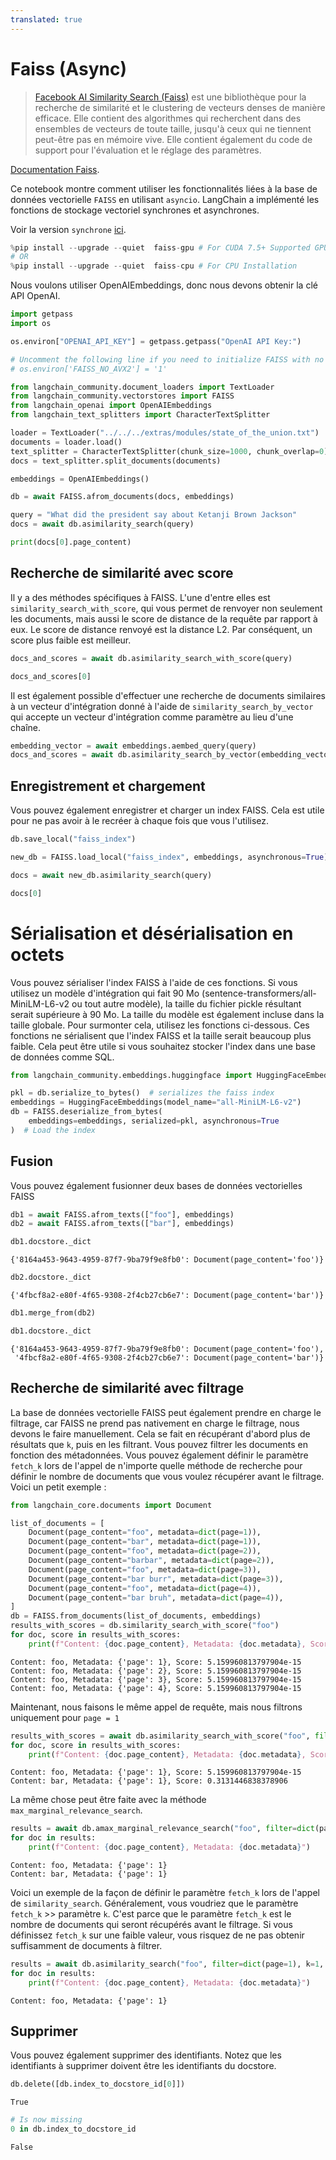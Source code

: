 ```yaml
---
translated: true
---
```


# Faiss (Async)

>[Facebook AI Similarity Search (Faiss)](https://engineering.fb.com/2017/03/29/data-infrastructure/faiss-a-library-for-efficient-similarity-search/) est une bibliothèque pour la recherche de similarité et le clustering de vecteurs denses de manière efficace. Elle contient des algorithmes qui recherchent dans des ensembles de vecteurs de toute taille, jusqu'à ceux qui ne tiennent peut-être pas en mémoire vive. Elle contient également du code de support pour l'évaluation et le réglage des paramètres.

[Documentation Faiss](https://faiss.ai/).

Ce notebook montre comment utiliser les fonctionnalités liées à la base de données vectorielle `FAISS` en utilisant `asyncio`.
LangChain a implémenté les fonctions de stockage vectoriel synchrones et asynchrones.

Voir la version `synchrone` [ici](/docs/integrations/vectorstores/faiss).

```python
%pip install --upgrade --quiet  faiss-gpu # For CUDA 7.5+ Supported GPU's.
# OR
%pip install --upgrade --quiet  faiss-cpu # For CPU Installation
```

Nous voulons utiliser OpenAIEmbeddings, donc nous devons obtenir la clé API OpenAI.

```python
import getpass
import os

os.environ["OPENAI_API_KEY"] = getpass.getpass("OpenAI API Key:")

# Uncomment the following line if you need to initialize FAISS with no AVX2 optimization
# os.environ['FAISS_NO_AVX2'] = '1'

from langchain_community.document_loaders import TextLoader
from langchain_community.vectorstores import FAISS
from langchain_openai import OpenAIEmbeddings
from langchain_text_splitters import CharacterTextSplitter

loader = TextLoader("../../../extras/modules/state_of_the_union.txt")
documents = loader.load()
text_splitter = CharacterTextSplitter(chunk_size=1000, chunk_overlap=0)
docs = text_splitter.split_documents(documents)

embeddings = OpenAIEmbeddings()

db = await FAISS.afrom_documents(docs, embeddings)

query = "What did the president say about Ketanji Brown Jackson"
docs = await db.asimilarity_search(query)

print(docs[0].page_content)
```

## Recherche de similarité avec score

Il y a des méthodes spécifiques à FAISS. L'une d'entre elles est `similarity_search_with_score`, qui vous permet de renvoyer non seulement les documents, mais aussi le score de distance de la requête par rapport à eux. Le score de distance renvoyé est la distance L2. Par conséquent, un score plus faible est meilleur.

```python
docs_and_scores = await db.asimilarity_search_with_score(query)

docs_and_scores[0]
```

Il est également possible d'effectuer une recherche de documents similaires à un vecteur d'intégration donné à l'aide de `similarity_search_by_vector` qui accepte un vecteur d'intégration comme paramètre au lieu d'une chaîne.

```python
embedding_vector = await embeddings.aembed_query(query)
docs_and_scores = await db.asimilarity_search_by_vector(embedding_vector)
```

## Enregistrement et chargement

Vous pouvez également enregistrer et charger un index FAISS. Cela est utile pour ne pas avoir à le recréer à chaque fois que vous l'utilisez.

```python
db.save_local("faiss_index")

new_db = FAISS.load_local("faiss_index", embeddings, asynchronous=True)

docs = await new_db.asimilarity_search(query)

docs[0]
```

# Sérialisation et désérialisation en octets

Vous pouvez sérialiser l'index FAISS à l'aide de ces fonctions. Si vous utilisez un modèle d'intégration qui fait 90 Mo (sentence-transformers/all-MiniLM-L6-v2 ou tout autre modèle), la taille du fichier pickle résultant serait supérieure à 90 Mo. La taille du modèle est également incluse dans la taille globale. Pour surmonter cela, utilisez les fonctions ci-dessous. Ces fonctions ne sérialisent que l'index FAISS et la taille serait beaucoup plus faible. Cela peut être utile si vous souhaitez stocker l'index dans une base de données comme SQL.

```python
from langchain_community.embeddings.huggingface import HuggingFaceEmbeddings

pkl = db.serialize_to_bytes()  # serializes the faiss index
embeddings = HuggingFaceEmbeddings(model_name="all-MiniLM-L6-v2")
db = FAISS.deserialize_from_bytes(
    embeddings=embeddings, serialized=pkl, asynchronous=True
)  # Load the index
```

## Fusion

Vous pouvez également fusionner deux bases de données vectorielles FAISS

```python
db1 = await FAISS.afrom_texts(["foo"], embeddings)
db2 = await FAISS.afrom_texts(["bar"], embeddings)
```

```python
db1.docstore._dict
```

```output
{'8164a453-9643-4959-87f7-9ba79f9e8fb0': Document(page_content='foo')}
```

```python
db2.docstore._dict
```

```output
{'4fbcf8a2-e80f-4f65-9308-2f4cb27cb6e7': Document(page_content='bar')}
```

```python
db1.merge_from(db2)
```

```python
db1.docstore._dict
```

```output
{'8164a453-9643-4959-87f7-9ba79f9e8fb0': Document(page_content='foo'),
 '4fbcf8a2-e80f-4f65-9308-2f4cb27cb6e7': Document(page_content='bar')}
```

## Recherche de similarité avec filtrage

La base de données vectorielle FAISS peut également prendre en charge le filtrage, car FAISS ne prend pas nativement en charge le filtrage, nous devons le faire manuellement. Cela se fait en récupérant d'abord plus de résultats que `k`, puis en les filtrant. Vous pouvez filtrer les documents en fonction des métadonnées. Vous pouvez également définir le paramètre `fetch_k` lors de l'appel de n'importe quelle méthode de recherche pour définir le nombre de documents que vous voulez récupérer avant le filtrage. Voici un petit exemple :

```python
from langchain_core.documents import Document

list_of_documents = [
    Document(page_content="foo", metadata=dict(page=1)),
    Document(page_content="bar", metadata=dict(page=1)),
    Document(page_content="foo", metadata=dict(page=2)),
    Document(page_content="barbar", metadata=dict(page=2)),
    Document(page_content="foo", metadata=dict(page=3)),
    Document(page_content="bar burr", metadata=dict(page=3)),
    Document(page_content="foo", metadata=dict(page=4)),
    Document(page_content="bar bruh", metadata=dict(page=4)),
]
db = FAISS.from_documents(list_of_documents, embeddings)
results_with_scores = db.similarity_search_with_score("foo")
for doc, score in results_with_scores:
    print(f"Content: {doc.page_content}, Metadata: {doc.metadata}, Score: {score}")
```

```output
Content: foo, Metadata: {'page': 1}, Score: 5.159960813797904e-15
Content: foo, Metadata: {'page': 2}, Score: 5.159960813797904e-15
Content: foo, Metadata: {'page': 3}, Score: 5.159960813797904e-15
Content: foo, Metadata: {'page': 4}, Score: 5.159960813797904e-15
```

Maintenant, nous faisons le même appel de requête, mais nous filtrons uniquement pour `page = 1`

```python
results_with_scores = await db.asimilarity_search_with_score("foo", filter=dict(page=1))
for doc, score in results_with_scores:
    print(f"Content: {doc.page_content}, Metadata: {doc.metadata}, Score: {score}")
```

```output
Content: foo, Metadata: {'page': 1}, Score: 5.159960813797904e-15
Content: bar, Metadata: {'page': 1}, Score: 0.3131446838378906
```

La même chose peut être faite avec la méthode `max_marginal_relevance_search`.

```python
results = await db.amax_marginal_relevance_search("foo", filter=dict(page=1))
for doc in results:
    print(f"Content: {doc.page_content}, Metadata: {doc.metadata}")
```

```output
Content: foo, Metadata: {'page': 1}
Content: bar, Metadata: {'page': 1}
```

Voici un exemple de la façon de définir le paramètre `fetch_k` lors de l'appel de `similarity_search`. Généralement, vous voudriez que le paramètre `fetch_k` >> paramètre `k`. C'est parce que le paramètre `fetch_k` est le nombre de documents qui seront récupérés avant le filtrage. Si vous définissez `fetch_k` sur une faible valeur, vous risquez de ne pas obtenir suffisamment de documents à filtrer.

```python
results = await db.asimilarity_search("foo", filter=dict(page=1), k=1, fetch_k=4)
for doc in results:
    print(f"Content: {doc.page_content}, Metadata: {doc.metadata}")
```

```output
Content: foo, Metadata: {'page': 1}
```

## Supprimer

Vous pouvez également supprimer des identifiants. Notez que les identifiants à supprimer doivent être les identifiants du docstore.

```python
db.delete([db.index_to_docstore_id[0]])
```

```output
True
```

```python
# Is now missing
0 in db.index_to_docstore_id
```

```output
False
```
